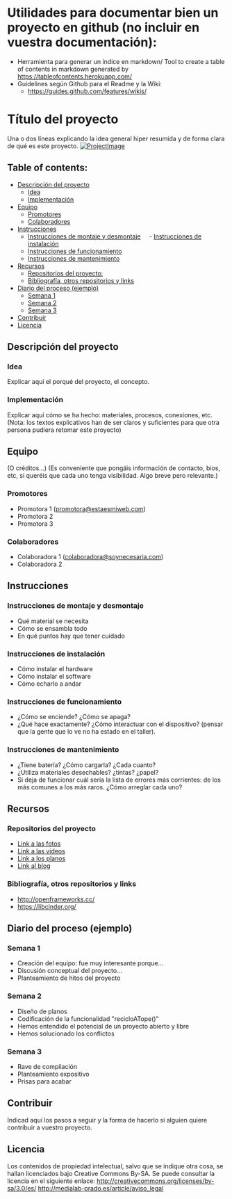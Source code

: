 # Utilidades para documentar bien un proyecto en github (no incluir en vuestra documentación): 
- Herramienta para generar un índice en markdown/ Tool to create a table of contents in markdown generated by https://tableofcontents.herokuapp.com/
- Guidelines según Github para el Readme y la Wiki: 
    - https://guides.github.com/features/wikis/

# Título del proyecto
Una o dos líneas explicando la idea general hiper resumida y de forma clara de qué es este proyecto. 
[![ProjectImage](http://medialab-prado.es/mmedia/19/19846/500_0.jpg)](http://projectWeb.com/)


## Table of contents:
- [Descripción del proyecto](#descripción-del-proyecto)
     - [Idea](#idea)
     - [Implementación](#implementación)
- [Equipo](#equipo)
     - [Promotores](#promotores)
     - [Colaboradores](#colaboradores)
- [Instrucciones](#instrucciones)
     - [Instrucciones de montaje y desmontaje](#instrucciones-de-montaje-y-desmontaje)
     - [Instrucciones de instalación](#instrucciones-de-instalacion)
     - [Instrucciones de funcionamiento](#instrucciones-de-funcionamiento)     
     - [Instrucciones de mantenimiento](#instrucciones-de-mantenimiento)
- [Recursos](#recursos)
     - [Repositorios del proyecto:](#repositorios-del-proyecto)
     - [Bibliografía, otros repositorios y links](#bibliografía,-otros-repositorios-y-links)
- [Diario del proceso (ejemplo)](#diario-del-proceso-(ejemplo))
     - [Semana 1](#semana-1)
     - [Semana 2](#semana-2)
     - [Semana 3](#semana-3)
- [Contribuir](#contribuir)
- [Licencia](#licencia)     



## Descripción del proyecto
### Idea
Explicar aquí el porqué del proyecto, el concepto. 
### Implementación
Explicar aquí cómo se ha hecho: materiales, procesos, conexiones, etc. 
(Nota: los textos explicativos han de ser claros y suficientes para que otra persona pudiera retomar este proyecto)

## Equipo
(O créditos...)
(Es conveniente que pongáis información de contacto, bios, etc, si queréis que cada uno tenga visibilidad. Algo breve pero relevante.)
### Promotores
+ Promotora 1 (promotora@estaesmiweb.com)
+ Promotora 2
+ Promotora 3
### Colaboradores
+ Colaboradora 1 (colaboradora@soynecesaria.com)
+ Colaboradora 2 


## Instrucciones
### Instrucciones de montaje y desmontaje
+ Qué material se necesita
+ Cómo se ensambla todo
+ En qué puntos hay que tener cuidado
### Instrucciones de instalación
+ Cómo instalar el hardware
+ Cómo instalar el software
+ Cómo echarlo a andar
### Instrucciones de funcionamiento
+ ¿Cómo se enciende? ¿Cómo se apaga?
+ ¿Qué hace exactamente? ¿Cómo interactuar con el dispositivo? (pensar que la gente que lo ve no ha estado en el taller). 
### Instrucciones de mantenimiento
+ ¿Tiene batería? ¿Cómo cargarla? ¿Cada cuanto?
+ ¿Utiliza materiales desechables? ¿tintas? ¿papel?
+ Si deja de funcionar cuál sería la lista de errores más corrientes: de los más comunes a los más raros. ¿Cómo arreglar cada uno?


## Recursos 
### Repositorios del proyecto
+ [Link a las fotos](http://www.flickrPorEjemplo.com)
+ [Link a las videos](http://www.lasalsaeslomas.com)
+ [Link a los planos](http://www.atopedecarto.com)
+ [Link al blog](http://www.mibloglopeta.com)
### Bibliografía, otros repositorios y links
+ http://openframeworks.cc/
+ https://libcinder.org/


## Diario del proceso (ejemplo)
### Semana 1
+ Creación del equipo: fue muy interesante porque...
+ Discusión conceptual del proyecto...
+ Planteamiento de hitos del proyecto
### Semana 2
+ Diseño de planos
+ Codificación de la funcionalidad "recicloATope()"
+ Hemos entendido el potencial de un proyecto abierto y libre
+ Hemos solucionado los conflictos
### Semana 3
+ Rave de compilación
+ Planteamiento expositivo
+ Prisas para acabar

## Contribuir
Indicad aquí los pasos a seguir y la forma de hacerlo si alguien quiere contribuir a vuestro proyecto. 

## Licencia
Los contenidos de propiedad intelectual, salvo que se indique otra cosa, se hallan licenciados bajo Creative Commons By-SA. Se puede consultar la licencia en el siguiente enlace: http://creativecommons.org/licenses/by-sa/3.0/es/
http://medialab-prado.es/article/aviso_legal
